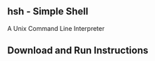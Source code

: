 hsh - Simple Shell 
---------------------------------------------------------------------------------------------------------------------------------------
A Unix Command Line Interpreter

Download and Run Instructions
--------------------------------------------------------------------------------------------------------------------------------------


